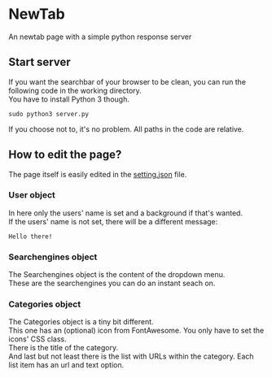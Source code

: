 # NewTab
An newtab page with a simple python response server

## Start server
If you want the searchbar of your browser to be clean, you can run the following code in the working directory.<br/>
You have to install Python 3 though.
```
sudo python3 server.py
```
If you choose not to, it's no problem. All paths in the code are relative.

## How to edit the page?
The page itself is easily edited in the [setting.json](js/settings.json) file.

### User object
In here only the users' name is set and a background if that's wanted.<br/>
If the users' name is not set, there will be a different message:
```
Hello there!
```

### Searchengines object
The Searchengines object is the content of the dropdown menu.<br/>
These are the searchengines you can do an instant seach on.

### Categories object
The Categories object is a tiny bit different.<br/>
This one has an (optional) icon from FontAwesome. You only have to set the icons' CSS class.<br/>
There is the title of the category.<br/>
And last but not least there is the list with URLs within the category.
Each list item has an url and text option.

